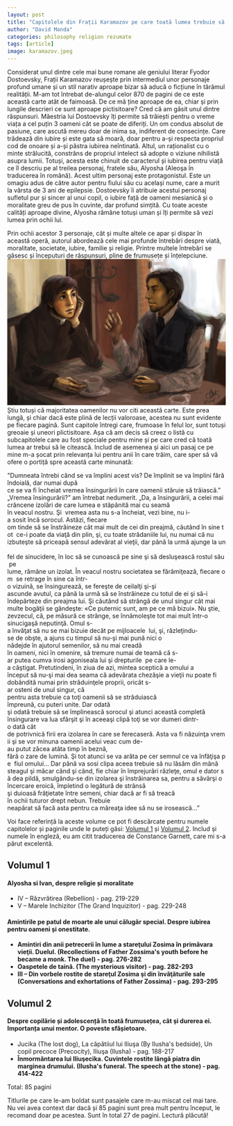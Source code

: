 ```yaml
---
layout: post
title: "Capitolele din Frații Karamazov pe care toată lumea trebuie să le citească"
author: "David Manda"
categories: philosophy religion rezumate
tags: [article]
image: karamazov.jpeg
---
```


Considerat unul dintre cele mai bune romane ale geniului literar Fyodor Dostoevsky, Frații Karamazov reușește prin intermediul unor personaje profund umane și un stil narativ aproape bizar să aducă o ficțiune în tărâmul realității. M-am tot întrebat de-alungul celor 870 de pagini de ce este această carte atât de faimoasă. De ce mă ține aproape de ea, chiar și prin lungile descrieri ce sunt aproape pictisitoare? Cred că am găsit unul dintre răspunsuri. Măestria lui Dostoevsky îți permite să trăiești pentru o vreme viața a cel puțin 3 oameni cât se poate de diferiți. Un om condus absolut de pasiune, care ascută mereu doar de inima sa, indiferent de consecințe. Care trădează din iubire și este gata să moară, doar pentru a-și respecta propriul cod de onoare și a-și păstra iubirea neîntinată. Altul, un raționalist cu o minte strălucită, constrâns de propriul intelect să adopte o viziune nihilistă asupra lumii. Totuși, acesta este chinuit de caracterul și iubirea pentru viață ce îl descriu pe al treilea personaj, fratele său, Alyosha (Aleoşa în traducerea în română). Acest ultim personaj este protagonistul. Este un omagiu adus de către autor pentru fiului său cu același nume, care a murit la vârsta de 3 ani de epilepsie. Dostoevsky îi atribuie acestui personaj sufletul pur și sincer al unui copil, o iubire față de oameni mesianică și o moralitate greu de pus în cuvinte, dar profund simțită. Cu toate aceste calități aproape divine, Alyosha rămâne totuși uman și îți permite să vezi lumea prin ochii lui.

Prin ochii acestor 3 personaje, cât și multe altele ce apar și dispar în această operă, autorul abordează cele mai profunde întrebări despre viată, moralitate, societate, iubire, familie și religie. Printre multele întrebări se găsesc și începuturi de răspunsuri, pline de frumusețe și înțelepciune.
![image](/assets/img/Karamazov_inquizitor.jpeg)
Știu totuși că majoritatea oamenilor nu vor citi această carte. Este prea lungă, și chiar dacă este plină de lecții valoroase, acestea nu sunt evidente pe fiecare pagină. Sunt capitole întregi care, frumoase în felul lor, sunt totuși greoaie și uneori plictisitoare. Așa că am decis să creez o listă cu subcapitolele care au fost speciale pentru mine și pe care cred că toată lumea ar trebui să le citească. Includ de asemenea și aici un pasaj ce pe mine m-a șocat prin relevanța lui pentru anii în care trăim, care sper să vă ofere o portiță spre această carte minunată:

"Dumneata întrebi când se va împlini acest vis? De împlinit se va împlini fără îndoială, dar numai după ce se va fi încheiat vremea însingurării în care oamenii stăruie să trăiască.” „Vremea însingurării?” am întrebat nedumerit. „Da, a însingurării, a celei mai  crâncene izolări de care lumea e stăpânită mai cu seamă în veacul nostru. Şi  vremea asta nu s-a încheiat, vezi bine, nu i-a sosit încă sorocul. Astăzi, fiecare  om tinde să se înstrăineze cât mai mult de cei din preajmă, căutând în sine tot  ce-i poate da viaţă din plin, şi, cu toate strădaniile lui, nu numai că nu  izbuteşte să priceapă sensul adevărat al vieţii, dar până la urmă ajunge la un  fel de sinucidere, în loc să se cunoască pe sine şi să desluşească rostul său pe  lume, rămâne un izolat. În veacul nostru societatea se fărâmiţează, fiecare om  se retrage în sine ca într-o vizuină, se însingurează, se fereşte de ceilalţi şi-şi  ascunde avutul, ca până la urmă să se înstrăineze cu totul de ei şi să-i  îndepărteze din preajma lui. Şi căutând să strângă de unul singur cât mai  multe bogăţii se gândeşte: «Ce puternic sunt, am pe ce mă bizui». Nu ştie,  zevzecul, că, pe măsură ce strânge, se înnămoleşte tot mai mult într-o  sinucigaşă neputinţă. Omul s-a învăţat să nu se mai bizuie decât pe mijloacele  lui, şi, răzleţindu-se de obşte, a ajuns cu timpul să nu-şi mai pună nici o  nădejde în ajutorul semenilor, să nu mai creadă în oameni, nici în omenire, să tremure numai de teamă că s-ar putea cumva irosi agoniseala lui şi drepturile  pe care le-a câştigat. Pretutindeni, în ziua de azi, mintea sceptică a omului a  început să nu-şi mai dea seama că adevărata chezăşie a vieţii nu poate fi  dobândită numai prin străduinţele proprii, oricât s-ar osteni de unul singur, că pentru asta trebuie ca toţi oamenii să se străduiască împreună, cu puteri unite. Dar odată şi odată trebuie să se împlinească sorocul şi atunci această completă însingurare va lua sfârşit şi în aceeaşi clipă toţi se vor dumeri dintr-o dată cât  de potrivnică firii era izolarea în care se ferecaseră. Asta va fi năzuinţa vremii şi se vor minuna oamenii acelui veac cum de-au putut zăcea atâta timp în beznă,  fără o zare de lumină. Şi tot atunci se va arăta pe cer semnul ce va înfăţişa pe  fiul omului… Dar până va sosi clipa aceea trebuie să nu lăsăm din mână steagul şi măcar când şi când, fie chiar în împrejurări răzleţe, omul e dator să dea pildă, smulgându-se din izolarea şi înstrăinarea sa, pentru a săvârşi o  încercare eroică, împletind o legătură de strânsă şi duioasă frăţietate între semeni, chiar dacă ar fi să treacă în ochii tuturor drept nebun. Trebuie  neapărat să facă asta pentru ca măreaţa idee să nu se irosească...”

Voi face referință la aceste volume ce pot fi descărcate pentru numele capitolelor și paginile unde le puteți găsi: [Volumul 1](https://101books.club/carte/descarca-feodor-mihailovici-dostoievski-fratii-karamazov-vol-1-pdf) și [Volumul 2](https://101books.club/carte/descarca-feodor-mihailovici-dostoievski-fratii-karamazov-vol-2-pdf). Includ și numele în engleză, eu am citit traducerea de Constance Garnett, care mi s-a părut excelentă.

## Volumul 1

#### Alyosha si Ivan, despre religie și moralitate

- IV – Răzvrătirea (Rebellion) - pag. 219-229
- V – Marele Inchizitor (The Grand Inquizitor) - pag. 229-248

#### Amintirile pe patul de moarte ale unui călugăr special. Despre iubirea pentru oameni și onestitate.

- **Amintiri din anii petrecerii în lume a stareţului Zosima în primăvara vieţii. Duelul. (Recollections of Father Zossima's youth before he became a monk. The duel) - pag. 276-282**
- **Oaspetele de taină. (The mysterious visitor) - pag. 282-293**
- **III – Din vorbele rostite de stareţul Zosima şi din învăţăturile sale (Conversations and exhortations of Father Zossima) - pag. 293-295**

## Volumul 2

#### Despre copilărie și adolescență în toată frumusețea, cât și durerea ei. Importanța unui mentor. O poveste sfâșietoare.

- Jucika (The lost dog), La căpătiiul lui Iliuşa (By Ilusha's bedside), Un copil precoce (Precocity), Iliuşa (Ilusha) - pag. 188-217
- **Înmormântarea lui Iliuşecika. Cuvintele rostite lângă piatra din marginea drumului. (Ilusha's funeral. The speech at the stone) - pag. 414-422**

Total: 85 pagini

Titlurile pe care le-am boldat sunt pasajele care m-au miscat cel mai tare. Nu vei avea context dar dacă și 85 pagini sunt prea mult pentru început, le recomand doar pe acestea. Sunt în total 27 de pagini. Lectură plăcută!
